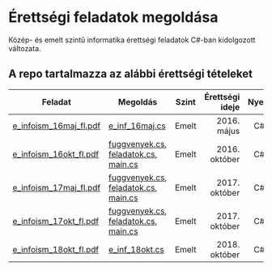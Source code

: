# Érettségi feladatok megoldása
Közép- és emelt szintű informatika érettségi feladatok C#-ban kidolgozott változata.

## A repo tartalmazza az alábbi érettségi tételeket
| Feladat |   Megoldás   |    Szint    | Érettségi ideje | Nyelv |
| ------- | -------------- |:-----------:| ---------------:|:---------------------:|
|[e_infoism_16maj_fl.pdf](http://dload.oktatas.educatio.hu/erettsegi/feladatok_2016tavasz_emelt/e_infoism_16maj_fl.pdf) | [e_inf_16maj.cs](e_inf_16maj_cs/e_inf_16maj_cs/Program.cs) | Emelt | 2016. május | C# |
|[e_infoism_16okt_fl.pdf](http://dload.oktatas.educatio.hu/erettsegi/feladatok_2016osz_emelt/e_infoism_16okt_fl.pdf) | [fuggvenyek.cs](e_inf_16okt_cs/e_inf_16okt_cs/Fuggvenyek.cs), [feladatok.cs](e_inf_16okt_cs/e_inf_16okt_cs/Feladatok.cs), [main.cs](e_inf_16okt_cs/e_inf_16okt_cs/Program.cs) | Emelt | 2016. október | C# |
|[e_infoism_17maj_fl.pdf](http://dload.oktatas.educatio.hu/erettsegi/feladatok_2017tavasz_emelt/e_infoism_17maj_fl.pdf) | [fuggvenyek.cs](e_inf_17maj_cs/e_inf_17maj_cs/Fuggvenyek.cs), [feladatok.cs](e_inf_17maj_cs/e_inf_17maj_cs/Feladatok.cs), [main.cs](e_inf_17maj_cs/e_inf_17maj_cs/Program.cs) | Emelt | 2017. október | C# |
|[e_infoism_17okt_fl.pdf](http://dload.oktatas.educatio.hu/erettsegi/feladatok_2017osz_emelt/e_infoism_17okt_fl.pdf) | [fuggvenyek.cs](e_inf_17okt_cs/e_inf_17okt_cs/Fuggvenyek.cs), [feladatok.cs](e_inf_17okt_cs/e_inf_17okt_cs/Feladatok.cs), [main.cs](e_inf_17okt_cs/e_inf_17okt_cs/Program.cs) | Emelt | 2017. október | C# |
|[e_infoism_18okt_fl.pdf](http://dload.oktatas.educatio.hu/erettsegi/feladatok_2018osz_emelt/e_infoism_18okt_fl.pdf)| [e_inf_18okt.cs](e_inf_18okt_cs/e_inf_18okt_cs/Program.cs) | Emelt | 2018. október | C# |
